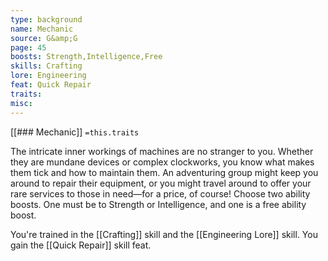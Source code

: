 ```yaml
---
type: background
name: Mechanic 
source: G&amp;G
page: 45
boosts: Strength,Intelligence,Free
skills: Crafting
lore: Engineering
feat: Quick Repair
traits: 
misc: 
---
```


[[### Mechanic]]
`=this.traits`


The intricate inner workings of machines are no stranger to you. Whether they are mundane devices or complex clockworks, you know what makes them tick and how to maintain them. An adventuring group might keep you around to repair their equipment, or you might travel around to offer your rare services to those in need—for a price, of course! Choose two ability boosts. One must be to Strength or Intelligence, and one is a free ability boost.

You're trained in the [[Crafting]] skill and the [[Engineering Lore]] skill. You gain the [[Quick Repair]] skill feat.

